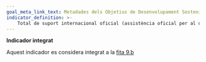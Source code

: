 ```yaml
---
goal_meta_link_text: Metadades dels Objetius de Desenvolupament Sostenible de les Nacions Unides (pdf 894kB)
indicator_definition: >- 
    Total de suport internacional oficial (assistència oficial per al desenvolupament més altres corrents oficials de recursos) destinat a la infraestructura
---
```

**Indicador integrat**

Aquest indicador es considera integrat a la [fita 9.b](/9)